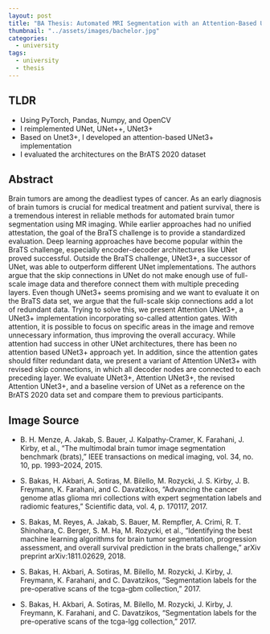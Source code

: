 ```yaml
---
layout: post
title: "BA Thesis: Automated MRI Segmentation with an Attention-Based UNet3+ Implementation"
thumbnail: "../assets/images/bachelor.jpg"
categories:
  - university
tags:
  - university
  - thesis
---
```


## TLDR

- Using PyTorch, Pandas, Numpy, and OpenCV
- I reimplemented UNet, UNet++, UNet3+
- Based on Unet3+, I developed an attention-based UNet3+ implementation
- I evaluated the architectures on the BrATS 2020 dataset

## Abstract

Brain tumors are among the deadliest types of cancer. As an early diagnosis of brain tumors is crucial for medical treatment and patient survival, there is a tremendous interest in reliable methods for automated brain tumor segmentation using MR imaging. While earlier approaches had no unified attestation, the goal of the BraTS challenge is to provide a standardized evaluation. Deep learning approaches have become popular within the BraTS challenge, especially encoder-decoder architectures like UNet proved successful. Outside the BraTS challenge, UNet3+, a successor of UNet, was able to outperform different UNet implementations. The authors argue that the skip connections in UNet do not make enough use of full-scale image data and therefore connect them with multiple preceding layers. Even though UNet3+ seems promising and we want to evaluate it on the BraTS data set, we argue that the full-scale skip connections add a lot of redundant data. Trying to solve this, we present Attention UNet3+, a UNet3+ implementation incorporating so-called attention gates. With attention, it is possible to focus on specific areas in the image and remove unnecessary information, thus improving the overall accuracy. While attention had success in other UNet architectures, there has been no attention based UNet3+ approach yet. In addition, since the attention gates should filter redundant data, we present a variant of Attention UNet3+ with revised skip connections, in which all decoder nodes are connected to each preceding layer. We evaluate UNet3+, Attention UNet3+, the revised Attention UNet3+, and a baseline version of UNet as a reference on the BrATS 2020 data set and compare them to previous participants.

## Image Source

- B. H. Menze, A. Jakab, S. Bauer, J. Kalpathy-Cramer, K. Farahani, J. Kirby, et al., “The multimodal brain tumor image segmentation benchmark (brats),” IEEE transactions on medical imaging, vol. 34, no. 10, pp. 1993–2024, 2015.

- S. Bakas, H. Akbari, A. Sotiras, M. Bilello, M. Rozycki, J. S. Kirby, J. B. Freymann, K. Farahani, and C. Davatzikos, “Advancing the cancer genome atlas glioma mri collections with expert segmentation labels and radiomic features,” Scientific data, vol. 4, p. 170117, 2017.

- S. Bakas, M. Reyes, A. Jakab, S. Bauer, M. Rempfler, A. Crimi, R. T. Shinohara, C. Berger, S. M. Ha, M. Rozycki, et al., “Identifying the best machine learning algorithms for brain tumor segmentation, progression assessment, and overall survival prediction in the brats challenge,” arXiv preprint arXiv:1811.02629, 2018.

- S. Bakas, H. Akbari, A. Sotiras, M. Bilello, M. Rozycki, J. Kirby, J. Freymann, K. Farahani, and C. Davatzikos, “Segmentation labels for the pre-operative scans of the tcga-gbm collection,” 2017.

- S. Bakas, H. Akbari, A. Sotiras, M. Bilello, M. Rozycki, J. Kirby, J. Freymann, K. Farahani, and C. Davatzikos, “Segmentation labels for the pre-operative scans of the tcga-lgg collection,” 2017.
